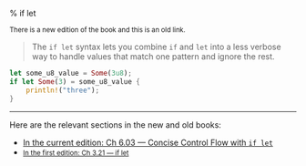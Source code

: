 % if let

<small>There is a new edition of the book and this is an old link.</small>

> The `if let` syntax lets you combine `if` and `let` into a less verbose way to handle values that match one pattern and ignore the rest.

```rust
let some_u8_value = Some(3u8);
if let Some(3) = some_u8_value {
    println!("three");
}
```

---

Here are the relevant sections in the new and old books:

* [In the current edition: Ch 6.03 — Concise Control Flow with `if let`][2]
* <small>[In the first edition: Ch 3.21 — if let][1]</small>

[1]: https://doc.rust-lang.org/1.30.0/book/first-edition/if-let.html
[2]: ch06-03-if-let.html
